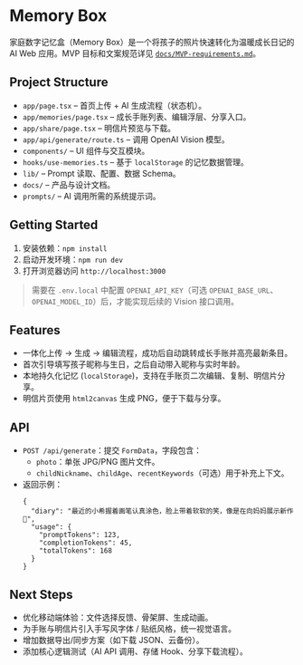 # Memory Box

家庭数字记忆盒（Memory Box）是一个将孩子的照片快速转化为温暖成长日记的 AI Web 应用。MVP 目标和文案规范详见 [`docs/MVP-requirements.md`](docs/MVP-requirements.md)。

## Project Structure
- `app/page.tsx` – 首页上传 + AI 生成流程（状态机）。
- `app/memories/page.tsx` – 成长手账列表、编辑浮层、分享入口。
- `app/share/page.tsx` – 明信片预览与下载。
- `app/api/generate/route.ts` – 调用 OpenAI Vision 模型。
- `components/` – UI 组件与交互模块。
- `hooks/use-memories.ts` – 基于 `localStorage` 的记忆数据管理。
- `lib/` – Prompt 读取、配置、数据 Schema。
- `docs/` – 产品与设计文档。
- `prompts/` – AI 调用所需的系统提示词。

## Getting Started
1. 安装依赖：`npm install`
2. 启动开发环境：`npm run dev`
3. 打开浏览器访问 `http://localhost:3000`

> 需要在 `.env.local` 中配置 `OPENAI_API_KEY`（可选 `OPENAI_BASE_URL`、`OPENAI_MODEL_ID`）后，才能实现后续的 Vision 接口调用。

## Features
- 一体化上传 → 生成 → 编辑流程，成功后自动跳转成长手账并高亮最新条目。
- 首次引导填写孩子昵称与生日，之后自动带入昵称与实时年龄。
- 本地持久化记忆 (`localStorage`)，支持在手账页二次编辑、复制、明信片分享。
- 明信片页使用 `html2canvas` 生成 PNG，便于下载与分享。

## API
- `POST /api/generate`：提交 `FormData`，字段包含：
  - `photo`：单张 JPG/PNG 图片文件。
  - `childNickname`、`childAge`、`recentKeywords`（可选）用于补充上下文。
- 返回示例：
  ```jsonc
  {
    "diary": "最近的小希握着画笔认真涂色，脸上带着软软的笑，像是在向妈妈展示新作 🌈",
    "usage": {
      "promptTokens": 123,
      "completionTokens": 45,
      "totalTokens": 168
    }
  }
  ```

## Next Steps
- 优化移动端体验：文件选择反馈、骨架屏、生成动画。
- 为手账与明信片引入手写风字体 / 贴纸风格，统一视觉语言。
- 增加数据导出/同步方案（如下载 JSON、云备份）。
- 添加核心逻辑测试（AI API 调用、存储 Hook、分享下载流程）。
